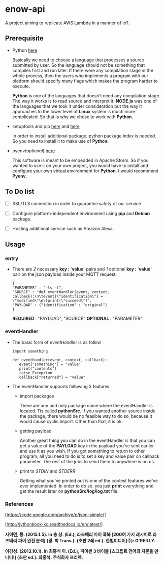 # enow-api
  A project aiming to replicate AWS Lambda in a manner of IoT.

## Prerequisite

- Python
[here](https://www.python.org/downloads/)

  Basically we need to choose a language that processes a source submitted by user. So the language should not be something that compiles first and run later. If there were any compilation stage in the whole process, then the users who implements a program with our platform should specify many flags which makes the program harder to execute.

  __Python__ is one of the languages that doesn't need any compilation stage. The way it works is to read source and interpret it. __NODE.js__ was one of the languages that we took it under consideration but the way it approaches to the lower level of __Linux__ system is much more complicated. So that is why we chose to work with __Python__.

- setuptools and pip
[here](https://pypi.python.org/pypi/setuptools) and
[here](https://pypi.python.org/pypi/pip)

  In order to install additional package, python package index is needed. So you need to install it to make use of __Python__.

- pyenv(_optional_)
[here](https://github.com/yyuu/pyenv)

  This software is meant to be embedded in Apache Storm. So if you wanted to use it on your own project, you would have to install and configure your own virtual environment for __Python__. I would recommend __Pyenv__.

## To Do list

- [ ] SSL/TLS connection in order to guarantee safety of our service

- [ ] Configure platform-independent environment using __pip__ and __Debian__ package.

- [ ] Hosting additional service such as Amazon Alexa.

## Usage

### entry

- There are _2_ necessary __key : 'value'__  pairs and _1_ optional __key : 'value'__ pair on the json payload inside your MQTT request.

  ```
  {
  "PARAMETER" : "-ls -t",
  "SOURCE" : "def eventHandler(event, context, callback):\n\tevent[\"identification\"] = \"modified\"\n\tprint(\"succeed\")",
  "PAYLOAD" : {"identification" : "original"}
  }
  ```
  __REQUIRED__ : "PAYLOAD", "SOURCE"
  __OPTIONAL__ : "PARAMETER"


### eventHandler
- The basic form of *eventHandler* is as follow
  ```
  import something

  def eventHandler(event, context, callback):
     event["something"] = "value"
     print("contents")
     raise Exception
     callback["returned"] = "value"
  ```

- The eventHandler supports following 3 features.
  * import packages

    There are one and only package name where the eventHandler is located. Tis called __pythonSrc__. If you wanted another source inside the package, there would be no feasible way to do so, because it would cause cyclic import. Other than that, it is ok.

  * getting payload

    Another great thing you can do in the eventHandler is that you can get a value of the __PAYLOAD__ key in the payload you've sent eariler and use it as you wish. If you got something to return to other program, all you need to do is to set a key and value pair on callback parameter. The rest of the jobs to send them to anywhere is on us.

  * print to _STDIN_ and _STDERR_

    Getting what you've printed out is one of the coolest features we've ever implemented. In order to do so, you just __print__ everything and get the result later on __pythonSrc/log/log.txt__ file.


### References
[https://code.google.com/archive/p/json-simple/]

[http://jythonbook-ko.readthedocs.io/en/latest/]

__사이먼, 몽. (2015.1.5). In 송 성. (Ed.), 라즈베리 파이 쿡북 [200여 가지 레시피로 라즈베리 파이 완전 분석] (경. 박 Trans.). (초판 2쇄 ed.). 한빛미디어(주): O'REILLY.__

__이강성. (2013.10.1). In 최홍석 이. (Ed.), 파이썬 3 바이블 [스크립트 언어의 지존을 만나다!] (초판 ed.). 최홍석: 주식회사 프리렉.__
